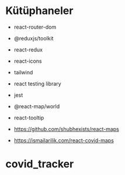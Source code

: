 # Kütüphaneler

- react-router-dom
- @reduxjs/toolkit
- react-redux
- react-icons
- tailwind
- react testing library
- jest
- @react-map/world
- react-tooltip

- https://github.com/shubhexists/react-maps

- https://ismailarilik.com/react-covid-maps
# covid_tracker
